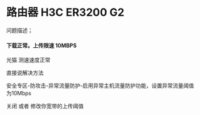 # 路由器 H3C ER3200 G2

问题描述；

#### 下载正常。上传限速 10MBPS

光猫 测速速度正常

直接说解决方法

安全专区-防攻击-异常流量防护-启用异常主机流量防护功能，设置异常流量阈值为10Mbps 

关闭 或者 修改你宽带的上传阈值

